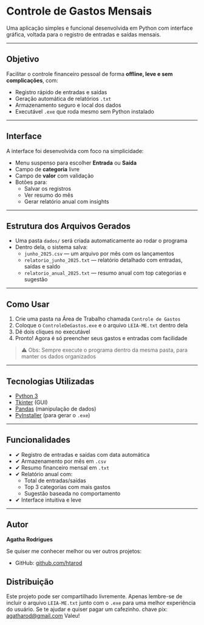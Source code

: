 # Controle de Gastos Mensais

Uma aplicação simples e funcional desenvolvida em Python com interface gráfica, voltada para o registro de entradas e saídas mensais.

---

## Objetivo

Facilitar o controle financeiro pessoal de forma **offline, leve e sem complicações**, com:
- Registro rápido de entradas e saídas
- Geração automática de relatórios `.txt`
- Armazenamento seguro e local dos dados
- Executável `.exe` que roda mesmo sem Python instalado

---

## Interface

A interface foi desenvolvida com foco na simplicidade:
- Menu suspenso para escolher **Entrada** ou **Saída**
- Campo de **categoria** livre
- Campo de **valor** com validação
- Botões para:
  - Salvar os registros
  - Ver resumo do mês
  - Gerar relatório anual com insights

---

## Estrutura dos Arquivos Gerados

- Uma pasta `dados/` será criada automaticamente ao rodar o programa
- Dentro dela, o sistema salva:
  - `junho_2025.csv` — um arquivo por mês com os lançamentos
  - `relatorio_junho_2025.txt` — relatório detalhado com entradas, saídas e saldo
  - `relatorio_anual_2025.txt` — resumo anual com top categorias e sugestão

---

## Como Usar

1. Crie uma pasta na Área de Trabalho chamada `Controle de Gastos`
2. Coloque o `ControleDeGastos.exe` e o arquivo `LEIA-ME.txt` dentro dela
3. Dê dois cliques no executável
4. Pronto! Agora é só preencher seus gastos e entradas com facilidade

> ⚠️ Obs: Sempre execute o programa dentro da mesma pasta, para manter os dados organizados

---

## Tecnologias Utilizadas

- [Python 3](https://www.python.org/)
- [Tkinter](https://docs.python.org/3/library/tkinter.html) (GUI)
- [Pandas](https://pandas.pydata.org/) (manipulação de dados)
- [PyInstaller](https://www.pyinstaller.org/) (para gerar o `.exe`)

---

## Funcionalidades

- ✔ Registro de entradas e saídas com data automática
- ✔ Armazenamento por mês em `.csv`
- ✔ Resumo financeiro mensal em `.txt`
- ✔ Relatório anual com:
  - Total de entradas/saídas
  - Top 3 categorias com mais gastos
  - Sugestão baseada no comportamento
- ✔ Interface intuitiva e leve

---

## Autor

**Agatha Rodrigues**

Se quiser me conhecer melhor ou ver outros projetos:

- GitHub: [github.com/htarod](https://github.com/htarod)

## Distribuição

Este projeto pode ser compartilhado livremente. Apenas lembre-se de incluir o arquivo `LEIA-ME.txt` junto com o `.exe` para uma melhor experiência do usuário. Se te ajudar e quiser pagar um cafezinho. chave pix: agatharod@gmail.com 
Valeu!
